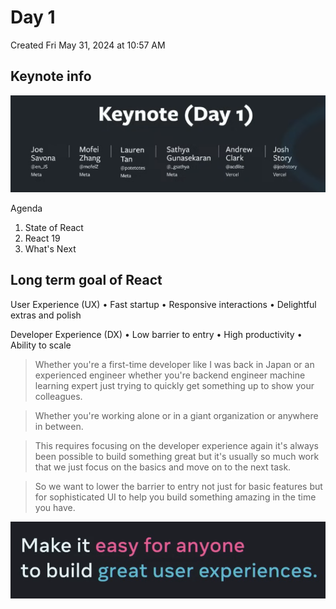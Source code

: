 # Day 1
Created Fri May 31, 2024 at 10:57 AM

## Keynote info
![](../../../../assets/Day-1-image-1-58007ef5.png)

Agenda
1. State of React
2. React 19
3. What's Next
## Long term goal of React
User Experience (UX)
• Fast startup
• Responsive interactions
• Delightful extras and polish

Developer Experience (DX)
• Low barrier to entry
• High productivity
• Ability to scale

> Whether you're a first-time developer like I was back in Japan or an experienced engineer whether you're backend engineer machine learning expert just trying to quickly get something up to show your colleagues.

> Whether you're working alone or in a giant organization or anywhere in between.

> This requires focusing on the developer experience again it's always been possible to build something great but it's usually so much work that we just focus on the basics and move on to the next task.

>  So we want to lower the barrier to entry not just for basic features but for sophisticated UI to help you build something amazing in the time you have.

![](../../../../assets/Day-1-image-2-58007ef5.png)